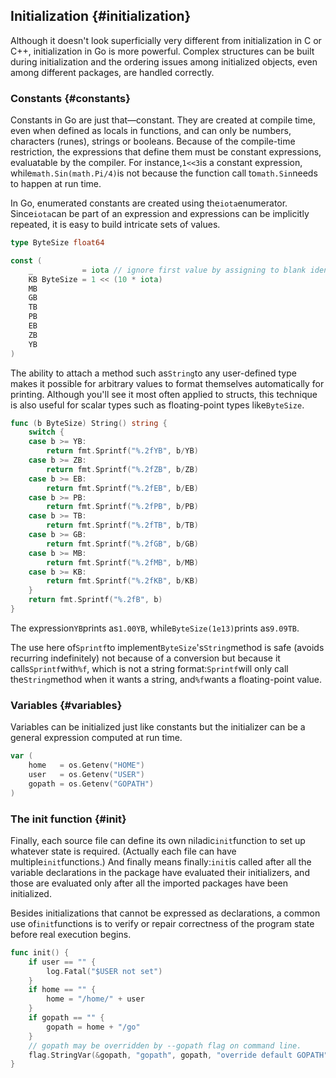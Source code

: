 

## Initialization {#initialization}

Although it doesn't look superficially very different from initialization in C or C++, initialization in Go is more powerful. Complex structures can be built during initialization and the ordering issues among initialized objects, even among different packages, are handled correctly.

### Constants {#constants}

Constants in Go are just that—constant. They are created at compile time, even when defined as locals in functions, and can only be numbers, characters \(runes\), strings or booleans. Because of the compile-time restriction, the expressions that define them must be constant expressions, evaluatable by the compiler. For instance,`1<<3`is a constant expression, while`math.Sin(math.Pi/4)`is not because the function call to`math.Sin`needs to happen at run time.

In Go, enumerated constants are created using the`iota`enumerator. Since`iota`can be part of an expression and expressions can be implicitly repeated, it is easy to build intricate sets of values.

```go
type ByteSize float64

const (
    _           = iota // ignore first value by assigning to blank identifier
    KB ByteSize = 1 << (10 * iota)
    MB
    GB
    TB
    PB
    EB
    ZB
    YB
)
```

The ability to attach a method such as`String`to any user-defined type makes it possible for arbitrary values to format themselves automatically for printing. Although you'll see it most often applied to structs, this technique is also useful for scalar types such as floating-point types like`ByteSize`.

```go
func (b ByteSize) String() string {
    switch {
    case b >= YB:
        return fmt.Sprintf("%.2fYB", b/YB)
    case b >= ZB:
        return fmt.Sprintf("%.2fZB", b/ZB)
    case b >= EB:
        return fmt.Sprintf("%.2fEB", b/EB)
    case b >= PB:
        return fmt.Sprintf("%.2fPB", b/PB)
    case b >= TB:
        return fmt.Sprintf("%.2fTB", b/TB)
    case b >= GB:
        return fmt.Sprintf("%.2fGB", b/GB)
    case b >= MB:
        return fmt.Sprintf("%.2fMB", b/MB)
    case b >= KB:
        return fmt.Sprintf("%.2fKB", b/KB)
    }
    return fmt.Sprintf("%.2fB", b)
}
```

The expression`YB`prints as`1.00YB`, while`ByteSize(1e13)`prints as`9.09TB`.

The use here of`Sprintf`to implement`ByteSize`'s`String`method is safe \(avoids recurring indefinitely\) not because of a conversion but because it calls`Sprintf`with`%f`, which is not a string format:`Sprintf`will only call the`String`method when it wants a string, and`%f`wants a floating-point value.

### Variables {#variables}

Variables can be initialized just like constants but the initializer can be a general expression computed at run time.

```go
var (
    home   = os.Getenv("HOME")
    user   = os.Getenv("USER")
    gopath = os.Getenv("GOPATH")
)
```

### The init function {#init}

Finally, each source file can define its own niladic`init`function to set up whatever state is required. \(Actually each file can have multiple`init`functions.\) And finally means finally:`init`is called after all the variable declarations in the package have evaluated their initializers, and those are evaluated only after all the imported packages have been initialized.

Besides initializations that cannot be expressed as declarations, a common use of`init`functions is to verify or repair correctness of the program state before real execution begins.

```go
func init() {
    if user == "" {
        log.Fatal("$USER not set")
    }
    if home == "" {
        home = "/home/" + user
    }
    if gopath == "" {
        gopath = home + "/go"
    }
    // gopath may be overridden by --gopath flag on command line.
    flag.StringVar(&gopath, "gopath", gopath, "override default GOPATH")
}
```



